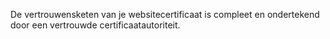 De vertrouwensketen van je websitecertificaat is compleet en ondertekend door een vertrouwde certificaatautoriteit.
